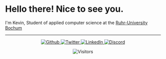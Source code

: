 <h1> Hello there! Nice to see you. </h1>

<p> I'm Kevin, Student of applied computer science at the <a href="https://www.ruhr-uni-bochum.de">Ruhr-University Bochum</a></p>

------------
<p align="center"> 
  <a href="https://github.com/kevin-eschbach" rel="noopener noreferrer" target="_blank">
    <img alt="Github" src="https://img.shields.io/badge/GitHub-%2312100E.svg?&style=for-the-badge&logo=Github&logoColor=white"/>
  </a>
  <a href="https://twitter.com/kevin_eshy" rel="noopener noreferrer" target="_blank">
    <img alt="Twitter" src="https://img.shields.io/badge/twitter-%231DA1F2.svg?&style=for-the-badge&logo=twitter&logoColor=white"/>
  </a>
  <a href="https://www.linkedin.com/in/kevin-eschbach-982724228/" rel="noopener noreferrer" target="_blank">
    <img alt="LinkedIn" src="https://img.shields.io/badge/linkedin-%230077B5.svg?&style=for-the-badge&logo=linkedin&logoColor=white"/>
  </a>
  <!-- TODO: add discord invite but first tidy discord server -->
  <a href="" rel="noopener noreferrer" target="_blank">
    <img alt="Discord" src="https://img.shields.io/discord/691958051665739816?color=%237289DA&label=Discord&logo=Discord&logoColor=%23FFFFFF&style=for-the-badge"/>
  </a>
</p>
<p align="center">
  <img alt="Visitors" src="https://visitor-badge.glitch.me/badge?page_id=kevin-eschbach.kevin-eschbach"/>
</p>
